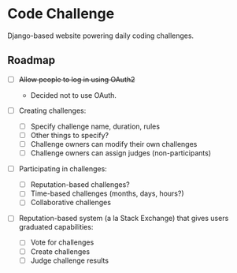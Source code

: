 Code Challenge
==============

Django-based website powering daily coding challenges.

Roadmap
-------
* [ ] ~~Allow people to log in using OAuth2~~
    * Decided not to use OAuth.

* [ ] Creating challenges:
    * [ ] Specify challenge name, duration, rules
    * [ ] Other things to specify?
    * [ ] Challenge owners can modify their own challenges
    * [ ] Challenge owners can assign judges (non-participants)

* [ ] Participating in challenges:
    * [ ] Reputation-based challenges?
    * [ ] Time-based challenges (months, days, hours?)
    * [ ] Collaborative challenges

* [ ] Reputation-based system (a la Stack Exchange) that gives users graduated capabilities:
	* [ ] Vote for challenges
	* [ ] Create challenges
	* [ ] Judge challenge results